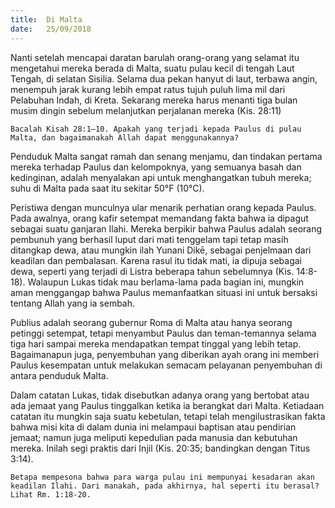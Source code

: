 ```yaml
---
title:  Di Malta
date:   25/09/2018
---
```


Nanti setelah mencapai daratan barulah orang-orang yang selamat itu mengetahui mereka berada di Malta, suatu pulau kecil di tengah Laut Tengah, di selatan Sisilia. Selama dua pekan hanyut di laut, terbawa angin, menempuh jarak kurang lebih empat ratus tujuh puluh lima mil dari Pelabuhan Indah, di Kreta. Sekarang mereka harus menanti tiga bulan musim dingin sebelum melanjutkan perjalanan mereka (Kis. 28:11)

`Bacalah Kisah 28:1–10. Apakah yang terjadi kepada Paulus di pulau Malta, dan bagaimanakah Allah dapat menggunakannya?`

Penduduk Malta sangat ramah dan senang menjamu, dan tindakan pertama mereka terhadap Paulus dan kelompoknya, yang semuanya basah dan kedinginan, adalah menyalakan api untuk menghangatkan tubuh mereka; suhu di Malta pada saat itu sekitar 50°F (10°C).

Peristiwa dengan munculnya ular menarik perhatian orang kepada Paulus. Pada awalnya, orang kafir setempat memandang fakta bahwa ia dipagut sebagai suatu ganjaran Ilahi. Mereka berpikir bahwa Paulus adalah seorang pembunuh yang berhasil luput dari mati tenggelam tapi tetap masih ditangkap dewa, atau mungkin ilah Yunani Dikē, sebagai penjelmaan dari keadilan dan pembalasan. Karena rasul itu tidak mati, ia dipuja sebagai dewa, seperti yang terjadi di Listra beberapa tahun sebelumnya (Kis. 14:8-18). Walaupun Lukas tidak mau berlama-lama pada bagian ini, mungkin aman menggangap bahwa Paulus memanfaatkan situasi ini untuk bersaksi tentang Allah yang ia sembah.

Publius adalah seorang gubernur Roma di Malta atau hanya seorang petinggi setempat, tetapi menyambut Paulus dan teman-temannya selama tiga hari sampai mereka mendapatkan tempat tinggal yang lebih tetap. Bagaimanapun juga, penyembuhan yang diberikan ayah orang ini memberi Paulus kesempatan untuk melakukan semacam pelayanan penyembuhan di antara penduduk Malta.

Dalam catatan Lukas, tidak disebutkan adanya orang yang bertobat atau ada jemaat yang Paulus tinggalkan ketika ia berangkat dari Malta. Ketiadaan catatan itu mungkin saja suatu kebetulan, tetapi telah mengilustrasikan fakta bahwa misi kita di dalam dunia ini melampaui baptisan atau pendirian jemaat; namun juga meliputi kepedulian pada manusia dan kebutuhan mereka. Inilah segi praktis dari Injil (Kis. 20:35; bandingkan dengan Titus 3:14).

`Betapa mempesona bahwa para warga pulau ini mempunyai kesadaran akan keadilan Ilahi. Dari manakah, pada akhirnya, hal seperti itu berasal? Lihat Rm. 1:18-20.`